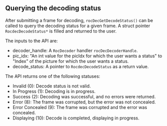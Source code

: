 ## Querying the decoding status
After submitting a frame for decoding, `rocDecGetDecodeStatus()` can be called to query the decoding status for a given frame. A struct pointer `RocdecDecodeStatus*` is filled and returned to the user.

The inputs to the API are:
* decoder_handle: A `RocDecoder` handler `rocDecDecoderHandle`.
* pic_idx: "An int value for the picIdx for which the user wants a status" to "Index" of the picture for which the user wants a status.
* decode_status: A pointer to `RocdecDecodeStatus` as a return value.

The API returns one of the following statuses:
* Invalid (0): Decode status is not valid.
* In Progress (1): Decoding is in progress.
* Success (2): Decoding was successful, and no errors were returned.
* Error (8): The frame was corrupted, but the error was not concealed.
* Error Concealed (9): The frame was corrupted and the error was concealed.
* Displaying (10):  Decode is completed, displaying in progress.
